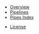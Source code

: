 
- [Overview](README.md)
- [Pipelines](pipelines-index.md)
- [Pipes Index](pipes-index.md)
<!-- [Getting started](getting-started.md)
- [Reference](reference.md)
- [Help](help.md) -->
- [License](LICENSE.md)
